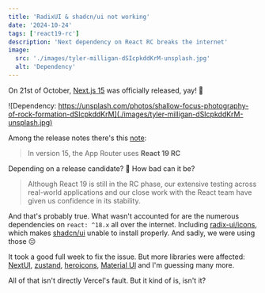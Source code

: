 ```yaml
---
title: 'RadixUI & shadcn/ui not working'
date: '2024-10-24'
tags: ['react19-rc']
description: 'Next dependency on React RC breaks the internet'
image:
  src: './images/tyler-milligan-dSIcpkddKrM-unsplash.jpg'
  alt: 'Dependency'
---
```


On 21st of October, [Next.js 15](https://nextjs.org/blog/next-15) was officially released, yay! 🎉

![Dependency: https://unsplash.com/photos/shallow-focus-photography-of-rock-formation-dSIcpkddKrM](./images/tyler-milligan-dSIcpkddKrM-unsplash.jpg)

Among the release notes there's this [note](https://nextjs.org/blog/next-15#react-19):

> In version 15, the App Router uses **React 19 RC**

Depending on a release candidate? 🤔 How bad can it be?

> Although React 19 is still in the RC phase, our extensive testing across real-world applications and our close work with the React team have given us confidence in its stability.

And that's probably true. What wasn't accounted for are the numerous dependencies on `react: ^18.x` all over the internet. Including [radix-ui/icons](https://github.com/radix-ui/icons/pull/184), which makes [shadcn/ui](https://github.com/shadcn-ui/ui/issues/5555) unable to install properly. And sadly, we were using those 😔

It took a good full week to fix the issue. But more libraries were affected: [NextUI](https://github.com/nextui-org/nextui/issues/3979), [zustand](https://github.com/pmndrs/zustand/discussions/2843), [heroicons](https://github.com/tailwindlabs/heroicons/issues/1240), [Material UI](https://github.com/mui/material-ui/issues/44203) and I'm guessing many more.

All of that isn't directly Vercel's fault. But it kind of is, isn't it?
